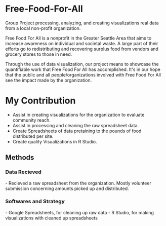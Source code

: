 # Free-Food-For-All
Group Project processing, analyzing, and creating visualizations real data from a local non-profit organization.

Free Food For All is a nonprofit in the Greater Seattle Area that aims to increase awareness on individual and societal waste. 
A large part of their efforts go to redistributing and recovering surplus food from vendors and grocery stores to those in need. 

Through the use of data visualization, our project means to showcase the quantifiable work that Free Food For All has accomplished. 
It's in our hope that the public and all people/organizations involved with Free Food For All see the impact made by the organization. 


<h1>My Contribution</h1>

- Assist in creating visualizations for the organization to evaluate community reach.
- Assist in processing and cleaning the raw spreadsheet data.
- Create Spreadsheets of data pretaining to the pounds of food distributed per site.
- Create quality Visualizations in R Studio.

<h2>Methods</h2>

<h3>Data Recieved</h3>
- Recieved a raw spreadsheet from the organization. Mostly volunteer submission concerning amounts picked up and distributed. 

<h3>Softwares and Strategy</h3>
- Google Spreadsheets, for cleaning up raw data
- R Studio, for making visualizations with cleaned up spreadsheets






